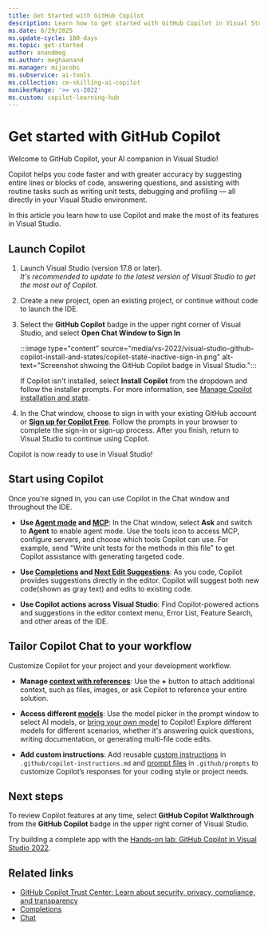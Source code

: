 ```yaml
---
title: Get Started with GitHub Copilot
description: Learn how to get started with GitHub Copilot in Visual Studio.
ms.date: 8/29/2025
ms.update-cycle: 180-days
ms.topic: get-started
author: anandmeg
ms.author: meghaanand
ms.manager: mijacobs
ms.subservice: ai-tools
ms.collection: ce-skilling-ai-copilot 
monikerRange: '>= vs-2022'
ms.custom: copilot-learning-hub
---
```


# Get started with GitHub Copilot

Welcome to GitHub Copilot, your AI companion in Visual Studio!

Copilot helps you code faster and with greater accuracy by suggesting entire lines or blocks of code, answering questions, and assisting with routine tasks such as writing unit tests, debugging and profiling — all directly in your Visual Studio environment.

In this article you learn how to use Copilot and make the most of its features in Visual Studio.

## Launch Copilot

1. Launch Visual Studio (version 17.8 or later). </br>
   *It's recommended to update to the latest version of Visual Studio to get the most out of Copilot.*
1. Create a new project, open an existing project, or continue without code to launch the IDE.
1. Select the **GitHub Copilot** badge in the upper right corner of Visual Studio, and select **Open Chat Window to Sign In**

   :::image type="content" source="media/vs-2022/visual-studio-github-copilot-install-and-states/copilot-state-inactive-sign-in.png" alt-text="Screenshot shwoing the GitHub Copilot badge in Visual Studio.":::

   If Copilot isn't installed, select **Install Copilot** from the dropdown and follow the installer prompts. For more information, see [Manage Copilot installation and state](visual-studio-github-copilot-install-and-states.md).

1. In the Chat window, choose to sign in with your existing GitHub account or [**Sign up for Copilot Free**](copilot-free-plan.md). Follow the prompts in your browser to complete the sign-in or sign-up process. After you finish, return to Visual Studio to continue using Copilot.

Copilot is now ready to use in Visual Studio!

## Start using Copilot

Once you're signed in, you can use Copilot in the Chat window and throughout the IDE.

- **Use [Agent mode](copilot-agent-mode.md) and [MCP](mcp-servers.md)**: In the Chat window, select **Ask** and switch to **Agent** to enable agent mode. Use the tools icon to access MCP, configure servers, and choose which tools Copilot can use. For example, send "Write unit tests for the methods in this file" to get Copilot assistance with generating targeted code.

- **Use [Completions](visual-studio-github-copilot-extension.md) and [Next Edit Suggestions](copilot-next-edit-suggestions.md)**: As you code, Copilot provides suggestions directly in the editor. Copilot will suggest both new code(shown as gray text) and edits to existing code.

- **Use Copilot actions across Visual Studio**: Find Copilot-powered actions and suggestions in the editor context menu, Error List, Feature Search, and other areas of the IDE.

## Tailor Copilot Chat to your workflow

Customize Copilot for your project and your development workflow.

- **Manage [context with references](copilot-chat-context-references.md)**: Use the **+** button to attach additional context, such as files, images, or ask Copilot to reference your entire solution.

- **Access different [models](copilot-usage-and-models.md#understand-model-selection)**: Use the model picker in the prompt window to select AI models, or [bring your own model](copilot-select-add-models.md#bring-your-own-model-byom) to Copilot! Explore different models for different scenarios, whether it's answering quick questions, writing documentation, or generating multi-file code edits.

- **Add custom instructions**: Add reusable [custom instructions](copilot-chat-context.md#enable-custom-instructions) in `.github/copilot-instructions.md` and [prompt files](copilot-chat-context.md#use-prompt-files) in `.github/prompts` to customize Copilot’s responses for your coding style or project needs.

## Next steps

To review Copilot features at any time, select **GitHub Copilot Walkthrough** from the **GitHub Copilot** badge in the upper right corner of Visual Studio.

Try building a complete app with the [Hands-on lab: GitHub Copilot in Visual Studio 2022](https://github.com/dotnet-presentations/build-2025-lab300).

## Related links

- [GitHub Copilot Trust Center: Learn about security, privacy, compliance, and transparency](https://copilot.github.trust.page)
- [Completions](visual-studio-github-copilot-extension.md)
- [Chat](visual-studio-github-copilot-chat.md)
